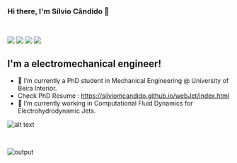 ### Hi there, I'm Sílvio Cândido 👋
<br />

[<img src="https://img.shields.io/badge/googlescholar-4285F4?&style=for-the-badge&logo=googlescholar&logoColor=white">](https://scholar.google.com/citations?user=SdNOWvEAAAAJ&hl=pt-PT)
[<img src="https://img.shields.io/static/v1.svg?&style=for-the-badge&logo=ResearchGate&label=&message=ResearchGate&logoColor=white&color=green">](https://www.researchgate.net/profile/Silvio-Candido)
[<img src="https://img.shields.io/badge/linkedin-0A66C2?&style=for-the-badge&logo=linkedin">](https://www.linkedin.com/in/silviomrcandido/)
[<img src="https://img.shields.io/badge/orcid-A6CE39?&style=for-the-badge&logo=orcid&logoColor=white">](https://orcid.org/0000-0002-4176-1178)

## I'm a electromechanical engineer!

- 🔭 I’m currently a PhD student in Mechanical Engineering @ University of Beira Interior.
-  Check PhD Resume : https://silviomcandido.github.io/webJet/index.html
- 🌱 I’m currently working in Computational Fluid Dynamics for Electrohydrodynamic Jets.

![alt text][logo]

<br />

<!--
**smrcandido/smrcandido** is a ✨ _special_ ✨ repository because its `README.md` (this file) appears on your GitHub profile.

Here are some ideas to get you started:

- 🔭 I’m currently working on ...
- 🌱 I’m currently learning ...
- 👯 I’m looking to collaborate on ...
- 🤔 I’m looking for help with ...
- 💬 Ask me about ...
- 📫 How to reach me: ...
- 😄 Pronouns: ...
- ⚡ Fun fact: ...
-->
![output](https://github.com/silviomcandido/silviomcandido/assets/55400288/f08ef379-7349-439c-bd96-bc6b54715afa)

[logo]: https://github.com/smrcandido/smrcandido/blob/main/snap.png "Logo Title Text 2"
